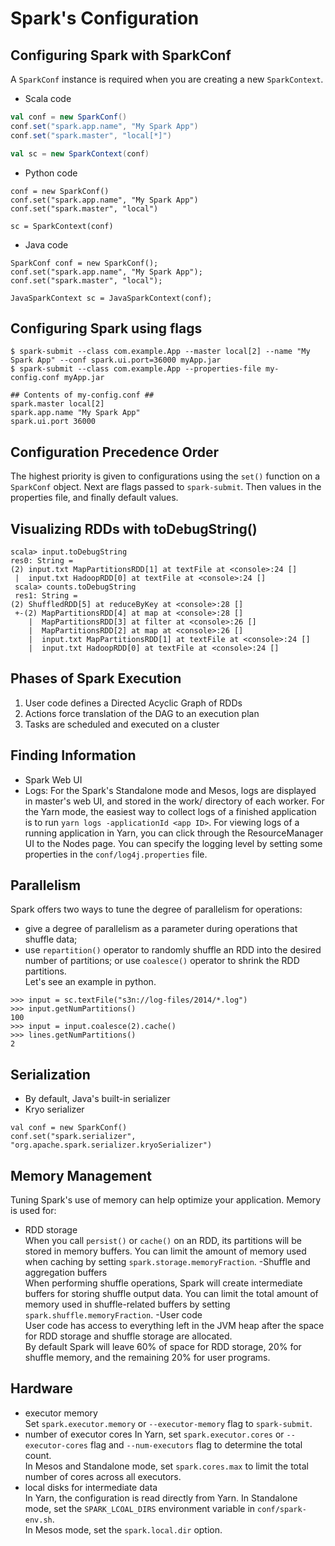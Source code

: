 # Spark's Configuration
## Configuring Spark with SparkConf
A `SparkConf` instance is required when you are creating a new `SparkContext`.
- Scala code
```scala
val conf = new SparkConf()
conf.set("spark.app.name", "My Spark App")
conf.set("spark.master", "local[*]")

val sc = new SparkContext(conf)
```
- Python code
```
conf = new SparkConf()
conf.set("spark.app.name", "My Spark App")
conf.set("spark.master", "local")

sc = SparkContext(conf)
```
- Java code
```
SparkConf conf = new SparkConf();
conf.set("spark.app.name", "My Spark App");
conf.set("spark.master", "local");

JavaSparkContext sc = JavaSparkContext(conf);
```

## Configuring Spark using flags
```
$ spark-submit --class com.example.App --master local[2] --name "My Spark App" --conf spark.ui.port=36000 myApp.jar
$ spark-submit --class com.example.App --properties-file my-config.conf myApp.jar

## Contents of my-config.conf ##
spark.master local[2]
spark.app.name "My Spark App"
spark.ui.port 36000
```

## Configuration Precedence Order
The highest priority is given to configurations using the `set()` function on a `SparkConf` object. Next are flags passed to `spark-submit`. Then values in the properties file, and finally default values.

## Visualizing RDDs with toDebugString()
```
scala> input.toDebugString
res0: String =
(2) input.txt MapPartitionsRDD[1] at textFile at <console>:24 []
 |  input.txt HadoopRDD[0] at textFile at <console>:24 []
 scala> counts.toDebugString
 res1: String =
(2) ShuffledRDD[5] at reduceByKey at <console>:28 []
 +-(2) MapPartitionsRDD[4] at map at <console>:28 []
    |  MapPartitionsRDD[3] at filter at <console>:26 []
    |  MapPartitionsRDD[2] at map at <console>:26 []
    |  input.txt MapPartitionsRDD[1] at textFile at <console>:24 []
    |  input.txt HadoopRDD[0] at textFile at <console>:24 []
```

## Phases of Spark Execution
1. User code defines a Directed Acyclic Graph of RDDs
2. Actions force translation of the DAG to an execution plan
3. Tasks are scheduled and executed on a cluster

## Finding Information
- Spark Web UI
- Logs: For the Spark's Standalone mode and Mesos, logs are displayed in master's web UI, and stored in the work/ directory of each worker. For the Yarn mode, the easiest way to collect logs of a finished application is to run `yarn logs -applicationId <app ID>`. For viewing logs of a running application in Yarn, you can click through the ResourceManager UI to the Nodes page. You can specify the logging level by setting some properties in the `conf/log4j.properties` file.

## Parallelism
Spark offers two ways to tune the degree of parallelism for operations: 
- give a degree of parallelism as a parameter during operations that shuffle data;
- use `repartition()` operator to randomly shuffle an RDD into the desired number of partitions; or use `coalesce()` operator to shrink the RDD partitions.  
Let's see an example in python.
```
>>> input = sc.textFile("s3n://log-files/2014/*.log")
>>> input.getNumPartitions()
100
>>> input = input.coalesce(2).cache()
>>> lines.getNumPartitions()
2
```

## Serialization
- By default, Java's built-in serializer
- Kryo serializer 
```
val conf = new SparkConf()
conf.set("spark.serializer", "org.apache.spark.serializer.kryoSerializer")
```

## Memory Management
Tuning Spark's use of memory can help optimize your application. Memory is used for:
- RDD storage   
When you call `persist()` or `cache()` on an RDD, its partitions will be stored in memory buffers. You can limit the amount of memory used when caching by setting `spark.storage.memoryFraction`.
-Shuffle and aggregation buffers  
When performing shuffle operations, Spark will create intermediate buffers for storing shuffle output data. You can limit the total amount of memory used in shuffle-related buffers by setting `spark.shuffle.memoryFraction`.
-User code  
User code has access to everything left in the JVM heap after the space for RDD storage and shuffle storage are allocated.  
By default Spark will leave 60% of space for RDD storage, 20% for shuffle memory, and the remaining 20% for user programs.

## Hardware
- executor memory  
Set `spark.executor.memory` or `--executor-memory` flag to `spark-submit`.
- number of executor cores
In Yarn, set `spark.executor.cores` or `--executor-cores` flag and `--num-executors` flag to determine the total count.  
In Mesos and Standalone mode, set `spark.cores.max` to limit the total number of cores across all executors.
- local disks for intermediate data  
In Yarn, the configuration is read directly from Yarn.
In Standalone mode, set the `SPARK_LCOAL_DIRS` environment variable in `conf/spark-env.sh`.  
In Mesos mode, set the `spark.local.dir` option.
